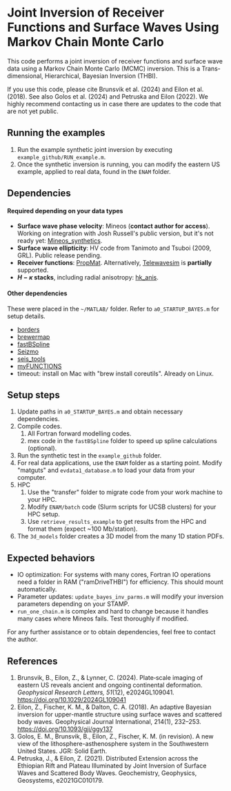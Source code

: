 # Joint Inversion of Receiver Functions and Surface Waves Using Markov Chain Monte Carlo

This code performs a joint inversion of receiver functions and surface wave data using a Markov Chain Monte Carlo (MCMC) inversion. This is a Trans-dimensional, Hierarchical, Bayesian Inversion (THBI). 

If you use this code, please cite Brunsvik et al. (2024) and Eilon et al. (2018). See also Golos et al. (2024) and Petruska and Eilon (2022). We highly recommend contacting us in case there are updates to the code that are not yet public. 

## Running the examples

1. Run the example synthetic joint inversion by executing `example_github/RUN_example.m`.
2. Once the synthetic inversion is running, you can modify the eastern US example, applied to real data, found in the `ENAM` folder.

## Dependencies

#### Required depending on your data types

- **Surface wave phase velocity**: Mineos (**contact author for access**). Working on integration with Josh Russell's public version, but it's not ready yet: [Mineos_synthetics](https://github.com/jbrussell/MINEOS_synthetics).
- **Surface wave ellipticity**: HV code from Tanimoto and Tsuboi (2009, GRL). Public release pending.
- **Receiver functions**: [PropMat](https://github.com/brennanbrunsvik/PropMat). Alternatively, [Telewavesim](https://github.com/paudetseis/Telewavesim) is **partially** supported.
- **$H-\kappa$ stacks**, including radial anisotropy: [hk_anis](https://github.com/brennanbrunsvik/hk_anis).

#### Other dependencies

These were placed in the `~/MATLAB/` folder. Refer to `a0_STARTUP_BAYES.m` for setup details.

- [borders](https://www.mathworks.com/matlabcentral/fileexchange/50390-borders)
- [brewermap](https://github.com/DrosteEffect/BrewerMap)
- [fastBSpline](https://www.mathworks.com/matlabcentral/fileexchange/32509-fast-b-spline-class)
- [Seizmo](https://github.com/g2e/seizmo) 
- [seis_tools](https://github.com/eilonzach/seis_tools) 
- [myFUNCTIONS](https://github.com/eilonzach/myFUNCTIONS) 
- timeout: install on Mac with "brew install coreutils". Already on Linux. 

## Setup steps

1. Update paths in `a0_STARTUP_BAYES.m` and obtain necessary dependencies.
1. Compile codes. 
    1. All Fortran forward modelling codes. 
    1. mex code in the `fastBSpline` folder to speed up spline calculations (optional).
1. Run the synthetic test in the `example_github` folder.
1. For real data applications, use the `ENAM` folder as a starting point. Modify "matguts" and `evdata1_database.m` to load your data from your computer. 
1. HPC
    1. Use the "transfer" folder to migrate code from your work machine to your HPC. 
    1. Modify `ENAM/batch` code (Slurm scripts for UCSB clusters) for your HPC setup.
    1. Use `retrieve_results_example` to get results from the HPC and format them (expect ~100 Mb/station).
1. The `3d_models` folder creates a 3D model from the many 1D station PDFs.

## Expected behaviors

- IO optimization: For systems with many cores, Fortran IO operations need a folder in RAM ("ramDriveTHBI") for efficiency. This should mount automatically.  
- Parameter updates: `update_bayes_inv_parms.m` will modify your inversion parameters depending on your STAMP. 
- `run_one_chain.m` is complex and hard to change because it handles many cases where Mineos fails. Test thoroughly if modified.

For any further assistance or to obtain dependencies, feel free to contact the author.

## References

1. Brunsvik, B., Eilon, Z., & Lynner, C. (2024). Plate‐scale imaging of eastern US reveals ancient and ongoing continental deformation. *Geophysical Research Letters, 51*(12), e2024GL109041. https://doi.org/10.1029/2024GL109041 
1. Eilon, Z., Fischer, K. M., & Dalton, C. A. (2018). An adaptive Bayesian inversion for upper-mantle structure using surface waves and scattered body waves. Geophysical Journal International, 214(1), 232–253. https://doi.org/10.1093/gji/ggy137
1. Golos, E. M., Brunsvik, B., Eilon, Z., Fischer, K. M. (in revision). A new view of the lithosphere-asthenosphere system in the Southwestern United States. JGR: Solid Earth. 
1. Petruska, J., & Eilon, Z. (2021). Distributed Extension across the Ethiopian Rift and Plateau Illuminated by Joint Inversion of Surface Waves and Scattered Body Waves. Geochemistry, Geophysics, Geosystems, e2021GC010179.

